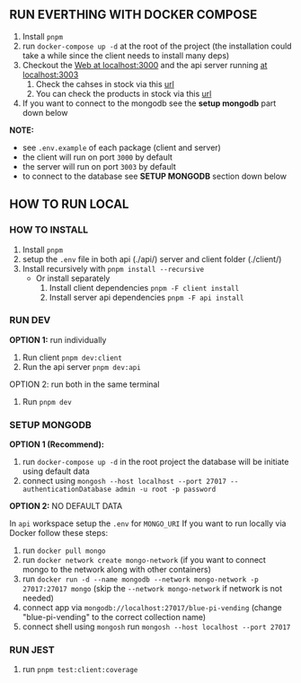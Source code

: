 ## RUN EVERTHING WITH DOCKER COMPOSE

1. Install `pnpm`
2. run `docker-compose up -d` at the root of the project (the installation could take a while since the client needs to install many deps)
3. Checkout the [Web at localhost:3000](http://localhost:3000) and the api server running [at localhost:3003](http://localhost:3003)
   1. Check the cahses in stock via this [url](http://localhost:3003/api/cashes)
   2. You can check the products in stock via this [url](http://localhost:3003/api/products)
4. If you want to connect to the mongodb see the **setup mongodb** part down below

**NOTE:**

- see `.env.example` of each package (client and server)
- the client will run on port `3000` by default
- the server will run on port `3003` by default
- to connect to the database see **SETUP MONGODB** section down below

## HOW TO RUN LOCAL

### HOW TO INSTALL

1. Install `pnpm`
2. setup the `.env` file in both api (./api/) server and client folder (./client/)
3. Install recursively with `pnpm install --recursive`
   - Or install separately
     1. Install client dependencies `pnpm -F client install`
     2. Install server api dependencies `pnpm -F api install`

### RUN DEV

**OPTION 1:** run individually

1. Run client `pnpm dev:client`
2. Run the api server `pnpm dev:api`

OPTION 2: run both in the same terminal

1. Run `pnpm dev`

### SETUP MONGODB

**OPTION 1 (Recommend):**

1. run `docker-compose up -d` in the root project the database will be initiate using default data
2. connect using `mongosh --host localhost --port 27017 --authenticationDatabase admin -u root -p password`

**OPTION 2:** NO DEFAULT DATA

In `api` workspace setup the `.env` for `MONGO_URI` If you want to run locally via Docker follow these steps:

1. run `docker pull mongo`
2. run `docker network create mongo-network` (if you want to connect mongo to the network along with other containers)
3. run `docker run -d --name mongodb --network mongo-network -p 27017:27017 mongo` (skip the `--network mongo-network` if network is not needed)
4. connect app via `mongodb://localhost:27017/blue-pi-vending` (change "blue-pi-vending" to the correct collection name)
5. connect shell using `mongosh` run `mongosh --host localhost --port 27017`

### RUN JEST

1. run `pnpm test:client:coverage`
